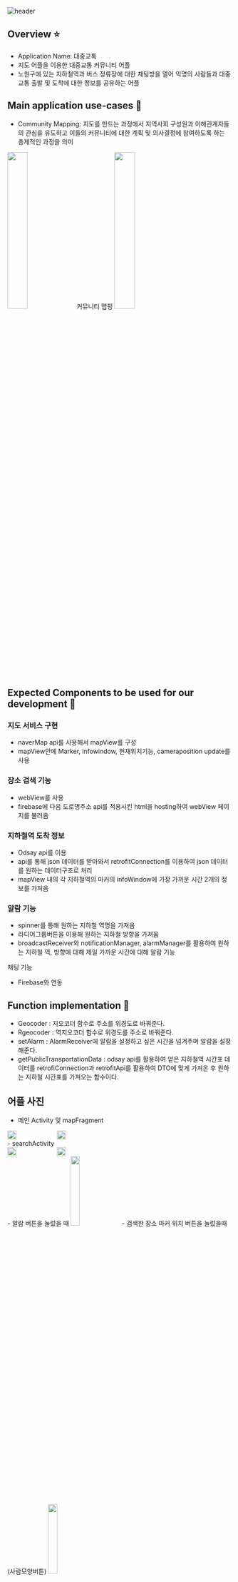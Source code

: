 ![header](https://capsule-render.vercel.app/api?type=wave&color=auto&height=300&section=header&text=MobilePrograming%20Team5&fontSize=50)

## Overview ⭐️

- Application Name: 대중교톡
- 지도 어플을 이용한 대중교통 커뮤니티 어플
- 노원구에 있는 지하철역과 버스 정류장에 대한 채팅방을 열어 익명의 사람들과 대중교통 출발 및 도착에 대한 정보를 공유하는 어플

## Main application use-cases 🍪

- Community Mapping: 지도를 만드는 과정에서 지역사회 구성원과 이해관계자들의 관심을 유도하고 이들의 커뮤니티에 대한 계획 및 의사결정에 참여하도록 하는 총제적인 과정을 의미
<img width="30%" src="https://user-images.githubusercontent.com/94777814/234574023-1b96b41b-146c-4510-a3d9-cf2618ac0e62.PNG"/>
커뮤니티 맵핑
<img width="30%" src="https://user-images.githubusercontent.com/94777814/234574202-e0e01a97-e2e5-436d-a1da-3797d01b19cd.PNG"/>

## Expected Components to be used for our development 🔧

### 지도 서비스 구현 
- naverMap api를 사용해서 mapView를 구성
- mapView안에 Marker, infowindow, 현재위치기능, cameraposition update를 사용

### 장소 검색 기능
- webView를 사용 
- firebase에 다음 도로명주소 api를 적용시킨 html을 hosting하여 webView 페이지를 불러옴

### 지하철역 도착 정보
- Odsay api를 이용
- api를 통해 json 데이터를 받아와서 retrofitConnection를 이용하여 json 데이터를 원하는 데이터구조로 처리
- mapView 내의 각 지하철역의 마커의 infoWindow에 가장 가까운 시간 2개의 정보를 가져옴

 ### 알람 기능
 - spinner를 통해 원하는 지하철 역명을 가져옴 
 - 라디어그룹버튼을 이용해 원하는 지하철 방향을 가져옴
 - broadcastReceiver와 notificationManager, alarmManager를 활용하여 원하는 지하철 역, 방향에 대해 제일 가까운 시간에 대해 알람 기능 

채팅 기능
- Firebase와 연동

## Function implementation 🔧
- Geocoder : 지오코더 함수로 주소를 위경도로 바꿔준다.
- Rgeocoder : 역지오코더 함수로 위경도를 주소로 바꿔준다.
- setAlarm : AlarmReceiver에 알람을 설정하고 싶은 시간을 넘겨주며 알람을 설정해준다.
- getPublicTransportationData : odsay api를 활용하여 얻은 지하철역 시간표 데이터를 retrofiConnection과 retrofitApi를 활용하여 DTO에 맞게 가져온 후 원하는 지하철 시간표를 가져오는 함수이다.

## 어플 사진 
- 메인 Activity 및 mapFragment
<div style="display: flex;">
  <img style="width: 20%; margin-right: 10px;" src="https://user-images.githubusercontent.com/94777814/241951029-b4b368a4-9660-4429-900d-af740d4bcedb.png" />
  <img style="width: 20%;" src="https://user-images.githubusercontent.com/94777814/241951425-9fbbaf23-5cd8-4216-88da-ead1bd079a6a.png" />
</div>
- searchActivity
<div style="display: flex;">
  <img style="width: 20%; margin-right: 10px;" src="https://user-images.githubusercontent.com/94777814/241951547-09aca064-78f3-4b22-86f0-edd65db6b36a.png" />
  <img style="width: 20%;" src="https://user-images.githubusercontent.com/94777814/241951772-f89b1177-db90-4071-ae5b-fe9a77a239ce.png" />
</div>
- 알람 버튼을 눌렀을 때
<img style="width: 20%; margin-right: 10px;" src="https://user-images.githubusercontent.com/94777814/241952037-c5b62fcf-bfce-49c2-bc2e-aca0f0fcb8a5.png" />
- 검색한 장소 마커 위치 버튼을 눌렀을때(사람모양버튼)
<img style="width: 20%; margin-right: 10px;" src="https://user-images.githubusercontent.com/94777814/241952114-c636cc43-b109-4d4a-92f8-3de04b053f0b.png" />




## Development History 🌳
- [프로젝트 개발 히스토리 feat map](https://github.com/unso99/FirstAndroidProject/issues/2) 
- [프로젝트 개발 히스토리 feat chat](https://github.com/unso99/FirstAndroidProject/issues/5)
- [Project Proposal](https://github.com/unso99/FirstAndroidProject/blob/main/MobileProgramming_ProjectProposal_5%ED%8C%80.pdf)
- [최종 결과물(대중교톡)](https://github.com/unso99/FirstAndroidProject/tree/main/final)



